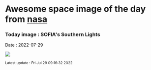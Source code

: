
# Awesome space image of the day from [nasa](https://api.nasa.gov/)

### Today image : SOFIA's Southern Lights

Date : 2022-07-29


![](https://apod.nasa.gov/apod/image/2207/ASC05954-Edit1024.jpg)

<small>Latest update : Fri Jul 29 09:16:32 2022</small>


